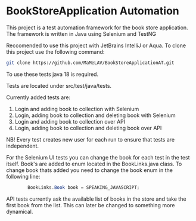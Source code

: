 # BookStoreApplication Automation

This project is a test automation framework for the book store application. The framework is written in Java using Selenium and TestNG

Reccomended to use this project with JetBrains IntelliJ or Aqua. To clone this project use the following command:

```bash 
git clone https://github.com/MaMeLAV/BookStoreApplicationAT.git
```


To use these tests java 18 is required. 

Tests are located under src/test/java/tests. 


Currently added tests are:

1. Login and adding book to collection with Selenium
2. Login, adding book to collection and deleting book with Selenium
3. Login and adding book to collection over API
4. Login, adding book to collection and deleting book over API


NB! Every test creates new user for each run to ensure that tests are independent.

For the Selenium UI tests you can change the book for each test in the test itself. Book's are added to enum located in the BookLinks.java class.  To change book thats added you need to change the book enum in the following line:

```java        
        BookLinks.Book book = SPEAKING_JAVASCRIPT;
```

API tests currently ask the available list of books in the store and take the first book from the list. This can later be changed to something more dynamical. 
